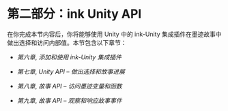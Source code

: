 # 第二部分：**ink Unity API**

在你完成本节内容后，你将能够使用 Unity 中的 ink-Unity 集成插件在墨迹故事中做出选择和访问内部值。本节包含以下章节：

+   *第六章*, *添加和使用 ink-Unity 集成插件*

+   *第七章*, *Unity API – 做出选择和故事进展*

+   *第八章*, *故事 API – 访问墨迹变量和函数*

+   *第九章*, *故事 API – 观察和响应故事事件*
